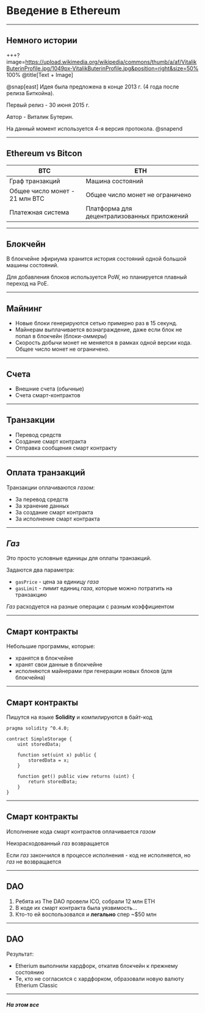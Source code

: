 # Введение в Ethereum 

---

## Немного истории

+++?image=https://upload.wikimedia.org/wikipedia/commons/thumb/a/af/VitalikButerinProfile.jpg/1049px-VitalikButerinProfile.jpg&position=right&size=50% 100%
@title[Text + Image]

@snap[east]
Идея была предложена в конце 2013 г. (4 года после релиза Биткойна).

Первый релиз - 30 июня 2015 г.

Автор - Виталик Бутерин.

На данный момент используется 4-я версия протокола.
@snapend

---

## Ethereum vs Bitcon

| BTC                            | ETH                                         |
|--------------------------------|---------------------------------------------|
| Граф транзакций                | Машина состояний                            |
| Общее число монет - 21 млн BTC | Общее число монет не ограничено             |
| Платежная система              | Платформа для децентрализованных приложений |

---

## Блокчейн

В блокчейне эфириума хранится история состояний одной большой машины состояний.

Для добавления блоков используется PoW, но планируется плавный переход на PoE.

---

## Майнинг

* Новые блоки генерируются сетью примерно раз в 15 секунд.
* Майнерам выплачивается вознаграждение, даже если блок не попал в блокчейн (блоки-*оммеры*)
* Скорость добычи монет не меняется в рамках одной версии кода. Общее число монет не ограничено.

---

## Счета

* Внешние счета (обычные)
* Счета смарт-контрактов

---

## Транзакции

* Перевод средств
* Создание смарт контракта
* Отправка сообщения смарт контракту

---

## Оплата транзакций

Транзакции оплачиваются *газом*:

* За перевод средств
* За хранение данных
* За создание смарт контракта
* За исполнение смарт контракта

---

## *Газ*

Это просто условные единицы для оплаты транзакций.

Задаются два параметра:

* `gasPrice` - цена за единицу *газа*
* `gasLimit` - лимит единиц *газа*, которые можно потратить на транзакцию

*Газ* расходуется на разные операции с разным коэффициентом

---

## Смарт контракты

Небольшие программы, которые:

* хранятся в блокчейне
* хранят свои данные в блокчейне
* исполняются майнерами при генерации новых блоков (для блокчейна)

---

## Смарт контракты

Пишутся на языке **Solidity** и компилируются в байт-код

```solidity
pragma solidity ^0.4.0;

contract SimpleStorage {
    uint storedData;

    function set(uint x) public {
        storedData = x;
    }

    function get() public view returns (uint) {
        return storedData;
    }
}
```

---

## Смарт контракты

Исполнение кода смарт контрактов оплачивается *газом*

Неизрасходованный *газ* возвращается

Если *газ* закончился в процессе исполнения - код не исполняется, но *газ* не возвращается

---

## DAO

1. Ребята из The DAO провели ICO, собрали 12 млн ETH
2. В коде их смарт контракта была уязвимость...
3. Кто-то ей воспользовался и **легально** спер ~$50 млн 

---

## DAO

Результат:

* Etherium выполнили хардфорк, откатив блокчейн к прежнему состоянию
* Те, кто не согласился с хардфорком, образовали новую валюту Etherium Classic

---

##### На этом все
